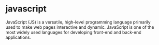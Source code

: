 # javascript
JavaScript (JS) is a versatile, high-level programming language primarily used to make web pages interactive and dynamic. JavaScript is one of the most widely used languages for developing front-end and back-end applications.
